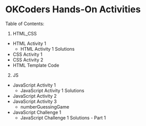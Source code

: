 OKCoders Hands-On Activities
============================

Table of Contents:

1. HTML_CSS
  * HTML Activity 1
    * HTML Activity 1 Solutions
  * CSS Activity 1
  * CSS Activity 2
  * HTML Template Code
2. JS
  * JavaScript Activity 1
    * JavaScript Activity 1 Solutions
  * JavaScript Activity 2
  * JavaScript Activity 3
    * numberGuessingGame
  * JavaScript Challenge 1
    * JavaScript Challenge 1 Solutions - Part 1